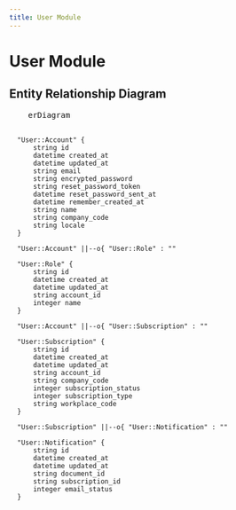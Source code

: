 ```yaml
---
title: User Module
---
```


# User Module

## Entity Relationship Diagram

<div class="not-prose">
  <pre class="mermaid">
    erDiagram

      "User::Account" {
          string id  
          datetime created_at  
          datetime updated_at  
          string email  
          string encrypted_password  
          string reset_password_token  
          datetime reset_password_sent_at  
          datetime remember_created_at  
          string name  
          string company_code  
          string locale  
      }

      "User::Account" ||--o{ "User::Role" : ""

      "User::Role" {
          string id  
          datetime created_at  
          datetime updated_at  
          string account_id  
          integer name  
      }

      "User::Account" ||--o{ "User::Subscription" : ""

      "User::Subscription" {
          string id  
          datetime created_at  
          datetime updated_at  
          string account_id  
          string company_code  
          integer subscription_status  
          integer subscription_type  
          string workplace_code  
      }

      "User::Subscription" ||--o{ "User::Notification" : ""

      "User::Notification" {
          string id  
          datetime created_at  
          datetime updated_at  
          string document_id  
          string subscription_id  
          integer email_status  
      }

  </pre>
</div>
